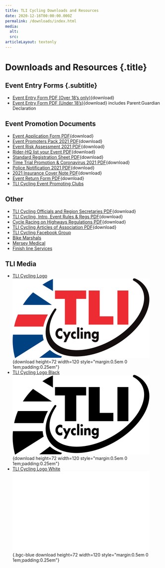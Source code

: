```yaml
---
title: TLI Cycling Downloads and Resources
date: 2020-12-16T00:00:00.000Z
permalink: /downloads/index.html
media:
  alt:
  src:
articleLayout: textonly
---
```


# Downloads and Resources {.title}

## Event Entry Forms {.subtitle}

* [Event Entry Form PDF (Over 18’s only)](/u/TLICycling_Event-Entry-Form-Over-18s-only.pdf){download}
* [Event Entry Form PDF (Under 18’s)](/u/TLICycling_Under-18-Event-Entry-Form-includes-ParentGuardian-Declaration.pdf){download} includes Parent:Guardian Declaration

## Event Promotion Documents

* [Event Application Form PDF](/u/TLICycling_Event-Application-Form-2021.pdf){download}
* [Event Promoters Pack 2021 PDF](/u/TLICycling_Event-Promoters-Pack-2021.pdf){download}
* [Event Risk Assessment 2021 PDF](/u/TLICycling_Risk-Assessment-2021.pdf){download}
* [Rider-HQ list your Event PDF](/u/TLICycling_Rider-HQ-list-a-Event.pdf){download}
* [Standard Registration Sheet PDF](/u/TLICycling_Standard-Registration-Sheet.pdf){download}
* [Time Trial Promotion & Coronavirus 2021 PDF](/u/TLICycling_COVID-TimeTrial-Promotion-Event-Guidance-2020.pdf){download}
* [Police Notification 2021 PDF](/u/TLICycling_Police-Notification-2021.pdf){download}
* [2021 Insurance Cover Note PDF](/u/TLICycling_2021-TWIMC-Letter-TLI-Cycling.pdf){download}
* [Event Return Form PDF](/u/TLICycling_EventReturnForm-Download-2021.pdf){download}
* [TLI Cycling Event Promoting Clubs](/organising-clubs-teams/)

## Other

* [TLI Cycling Officials and Region Secretaries PDF](/u/TLICycling_Contact-Points-2021.pdf){download}
* [TLI Cycling, Intro, Event Rules & Regs PDF](/u/TLICycling_Event-Rules-Regs-2020.pdf){download}
* [Cycle Racing on Highways Regulations PDF](/u/TLICycling_Cycle-Racing-on-Highways-Regulations.pdf){download}
* [TLI Cycling Articles of Association PDF](/u/TLICycling_Articles-of-Association-2017.pdf){download}
* [TLI Cycling Facebook Group](https://www.facebook.com/groups/tlinwmids)
* [Bike Marshals](https://www.bikemarshals.org/)
* [Mersey Medical](https://www.merseymedical.co.uk/)
* [Finish line Services](/finish-line-services/)

## TLI Media
* [TLI Cycling Logo](/assets/img/tlicycling-logo.svg) ![TLI Cycling Logo](/assets/img/tlicycling-logo.svg){download height=72 width=120 style="margin:0.5em 0 1em;padding:0.25em"}
* [TLI Cycling Logo Black](/assets/img/tlicycling-logo-black.svg) ![TLI Cycling Logo Black](/assets/img/tlicycling-logo-black.svg){download height=72 width=120 style="margin:0.5em 0 1em;padding:0.25em"}
* [TLI Cycling Logo White](/assets/img/tlicycling-logo-white.svg) ![TLI Cycling Logo White](/assets/img/tlicycling-logo-white.svg){.bgc-blue download height=72 width=120 style="margin:0.5em 0 1em;padding:0.25em"}
